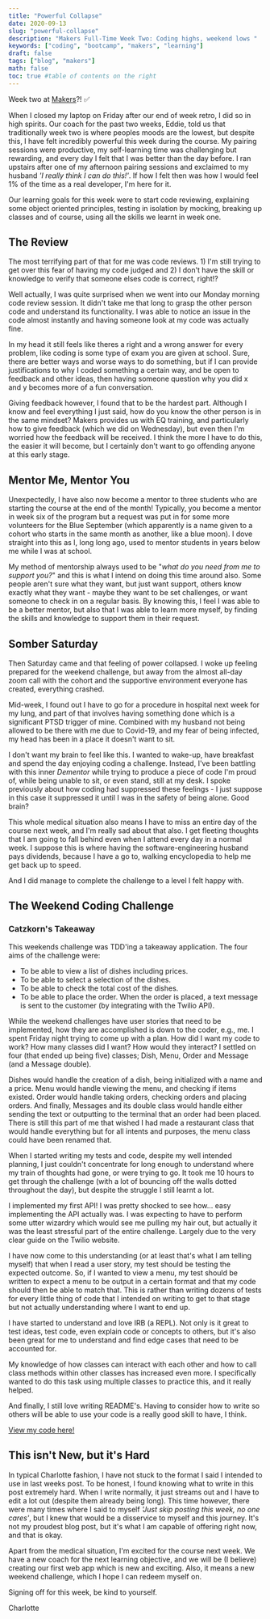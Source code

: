 ```yaml
---
title: "Powerful Collapse"
date: 2020-09-13
slug: "powerful-collapse"
description: "Makers Full-Time Week Two: Coding highs, weekend lows "
keywords: ["coding", "bootcamp", "makers", "learning"]
draft: false
tags: ["blog", "makers"]
math: false
toc: true #table of contents on the right
---
```


Week two at [Makers](https://makers.tech)?! ✅

When I closed my laptop on Friday after our end of week retro, I did so in high spirits. Our coach for the past two weeks, Eddie, told us that traditionally week two is where peoples moods are the lowest, but despite this, I have felt incredibly powerful this week during the course. My pairing sessions were productive, my self-learning time was challenging but rewarding, and every day I felt that I was better than the day before. I ran upstairs after one of my afternoon pairing sessions and exclaimed to my husband _'I really think I can do this!'_. If how I felt then was how I would feel 1% of the time as a real developer, I'm here for it.

Our learning goals for this week were to start code reviewing, explaining some object oriented principles, testing in isolation by mocking, breaking up classes and of course, using all the skills we learnt in week one.

## The Review

The most terrifying part of that for me was code reviews. 1) I'm still trying to get over this fear of having my code judged and 2) I don't have the skill or knowledge to verify that someone elses code is correct, right!?

Well actually, I was quite surprised when we went into our Monday morning code review session. It didn't take me that long to grasp the other person code and understand its functionality. I was able to notice an issue in the code almost instantly and having someone look at my code was actually fine. 

In my head it still feels like theres a right and a wrong answer for every problem, like coding is some type of exam you are given at school. Sure, there are better ways and worse ways to do something, but if I can provide justifications to why I coded something a certain way, and be open to feedback and other ideas, then having someone question why you did x and y becomes more of a fun conversation. 

Giving feedback however, I found that to be the hardest part. Although I know and feel everything I just said, how do you know the other person is in the same mindset? Makers provides us with EQ training, and particularly how to give feedback (which we did on Wednesday), but even then I'm worried how the feedback will be received. I think the more I have to do this, the easier it will become, but I certainly don't want to go offending anyone at this early stage. 


## Mentor Me, Mentor You
Unexpectedly, I have also now become a mentor to three students who are starting the course at the end of the month! Typically, you become a mentor in week six of the program but a request was put in for some more volunteers for the Blue September (which apparently is a name given to a cohort who starts in the same month as another, like a blue moon). I dove straight into this as I, long long ago, used to mentor students in years below me while I was at school.  

My method of mentorship always used to be "_what do you need from me to support you?_" and this is what I intend on doing this time around also. Some people aren't sure what they want, but just want support, others know exactly what they want - maybe they want to be set challenges, or want someone to check in on a regular basis. By knowing this, I feel I was able to be a better mentor, but also that I was able to learn more myself, by finding the skills and knowledge to support them in their request. 

## Somber Saturday

Then Saturday came and that feeling of power collapsed. I woke up feeling prepared for the weekend challenge, but away from the almost all-day zoom call with the cohort and the supportive environment everyone has created, everything crashed.    

Mid-week, I found out I have to go for a procedure in hospital next week for my lung, and part of that involves having something done which is a significant PTSD trigger of mine. Combined with my husband not being allowed to be there with me due to Covid-19, and my fear of being infected, my head has been in a place it doesn't want to sit. 

I don't want my brain to feel like this. I wanted to wake-up, have breakfast and spend the day enjoying coding a challenge. Instead, I've been battling with this inner _Dementor_ while trying to produce a piece of code I'm proud of, while being unable to sit, or even stand, still at my desk. I spoke previously about how coding had suppressed these feelings - I just suppose in this case it suppressed it until I was in the safety of being alone. Good brain?

This whole medical situation also means I have to miss an entire day of the course next week, and I'm really sad about that also. I get fleeting thoughts that I am going to fall behind even when I attend every day in a normal week. I suppose this is where having the software-engineering husband pays dividends, because I have a go to, walking encyclopedia to help me get back up to speed. 

And I did manage to complete the challenge to a level I felt happy with.

## The Weekend Coding Challenge
### Catzkorn's Takeaway

This weekends challenge was TDD'ing a takeaway application. The four aims of the challenge were:

 * To be able to view a list of dishes including prices.
 * To be able to select a selection of the dishes.
 * To be able to check the total cost of the dishes.
 * To be able to place the order. When the order is placed, a text message is sent to the customer (by integrating with the Twilio API).

While the weekend challenges have user stories that need to be implemented, how they are accomplished is down to the coder, e.g., me. I spent Friday night trying to come up with a plan. How did I want my code to work? How many classes did I want? How would they interact? I settled on four (that ended up being five) classes; Dish, Menu, Order and Message (and a Message double). 

Dishes would handle the creation of a dish, being initialized with a name and a price. Menu would handle viewing the menu, and checking if items existed. Order would handle taking orders, checking orders and placing orders. And finally, Messages and its double class would handle either sending the text or outputting to the terminal that an order had been placed. There is still this part of me that wished I had made a restaurant class that would handle everything but for all intents and purposes, the menu class could have been renamed that. 

When I started writing my tests and code, despite my well intended planning, I just couldn't concentrate for long enough to understand where my train of thoughts had gone, or were trying to go. It took me 10 hours to get through the challenge (with a lot of bouncing off the walls dotted throughout the day), but despite the struggle I still learnt a lot.

I implemented my first API! I was pretty shocked to see how... easy implementing the API actually was. I was expecting to have to perform some utter wizardry which would see me pulling my hair out, but actually it was the least stressful part of the entire challenge. Largely due to the very clear guide on the Twilio website.

I have now come to this understanding (or at least that's what I am telling myself) that when I read a user story, my test should be testing the expected outcome. So, if I wanted to view a menu, my test should be written to expect a menu to be output in a certain format and that my code should then be able to match that. This is rather than writing dozens of tests for every little thing of code that I intended on writing to get to that stage but not actually understanding where I want to end up. 

I have started to understand and love IRB (a REPL). Not only is it great to test ideas, test code, even explain code or concepts to others, but it's also been great for me to understand and find edge cases that need to be accounted for. 

My knowledge of how classes can interact with each other and how to call class methods within other classes has increased even more. I specifically wanted to do this task using multiple classes to practice this, and it really helped.  

And finally, I still love writing README's. Having to consider how to write so others will be able to use your code is a really good skill to have, I think. 

[View my code here!](https://github.com/Catzkorn/takeaway-challenge)


## This isn't New, but it's Hard

In typical Charlotte fashion, I have not stuck to the format I said I intended to use in last weeks post. To be honest, I found knowing what to write in this post extremely hard. When I write normally, it just streams out and I have to edit a lot out (despite them already being long). This time however, there were many times where I said to myself _'Just skip posting this week, no one cares'_, but I knew that would be a disservice to myself and this journey. It's not my proudest blog post, but it's what I am capable of offering right now, and that is okay.

Apart from the medical situation, I'm excited for the course next week. We have a new coach for the next learning objective, and we will be (I believe) creating our first web app which is new and exciting. Also, it means a new weekend challenge, which I hope I can redeem myself on.

Signing off for this week, be kind to yourself.

Charlotte
